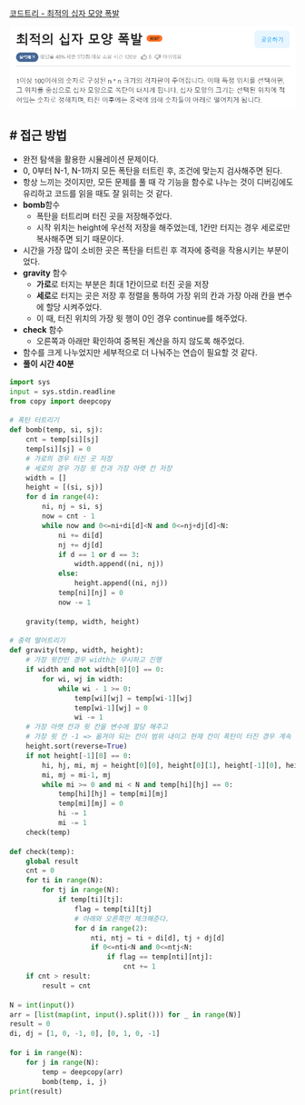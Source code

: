 
[코드트리 - 최적의 십자 모양 폭발](https://www.codetree.ai/cote/13/problems/best-cross-shape-bomb?&utm_source=clipboard&utm_medium=text)

![](assets/Pasted%20image%2020231005005620.png)

## **# 접근 방법**

- 완전 탐색을 활용한 시뮬레이션 문제이다.
- 0, 0부터 N-1, N-1까지 모든 폭탄을 터트린 후, 조건에 맞는지 검사해주면 된다.
- 항상 느끼는 것이지만, 모든 문제를 풀 때 각 기능을 함수로 나누는 것이 디버깅에도 유리하고 코드를 읽을 때도 잘 읽히는 것 같다.
- **bomb**함수
	- 폭탄을 터트리며 터진 곳을 저장해주었다.
	- 시작 위치는 height에 우선적 저장을 해주었는데, 1칸만 터지는 경우 세로로만 복사해주면 되기 때문이다.
- 시간을 가장 많이 소비한 곳은 폭탄을 터트린 후 격자에 중력을 작용시키는 부분이었다.
- **gravity** 함수
	- **가로**로 터지는 부분은 최대 1칸이므로 터진 곳을 저장
	- **세로**로 터지는 곳은 저장 후 정렬을 통하여 가장 위의 칸과 가장 아래 칸을 변수에 할당 시켜주었다.
	- 이 때, 터진 위치의 가장 윗 행이 0인 경우 continue를 해주었다.
- **check** 함수
	- 오른쪽과 아래만 확인하여 중복된 계산을 하지 않도록 해주었다.
- 함수를 크게 나누었지만 세부적으로 더 나눠주는 연습이 필요할 것 같다.
- **풀이 시간 40분**

```python
import sys  
input = sys.stdin.readline  
from copy import deepcopy  
  
# 폭탄 터트리기  
def bomb(temp, si, sj):  
    cnt = temp[si][sj]  
    temp[si][sj] = 0  
    # 가로의 경우 터진 곳 저장  
    # 세로의 경우 가장 윗 칸과 가장 아랫 칸 저장    
    width = []  
    height = [(si, sj)]  
    for d in range(4):  
        ni, nj = si, sj  
        now = cnt - 1  
        while now and 0<=ni+di[d]<N and 0<=nj+dj[d]<N:  
            ni += di[d]  
            nj += dj[d]  
            if d == 1 or d == 3:  
                width.append((ni, nj))  
            else:  
                height.append((ni, nj))  
            temp[ni][nj] = 0  
            now -= 1  
  
    gravity(temp, width, height)  
  
# 중력 떨어트리기  
def gravity(temp, width, height):  
    # 가장 윗칸인 경우 width는 무시하고 진행  
    if width and not width[0][0] == 0:  
        for wi, wj in width:  
            while wi - 1 >= 0:  
                temp[wi][wj] = temp[wi-1][wj]  
                temp[wi-1][wj] = 0  
                wi -= 1  
    # 가장 아랫 칸과 윗 칸을 변수에 할당 해주고  
    # 가장 윗 칸 -1 => 옮겨야 되는 칸이 범위 내이고 현재 칸이 폭탄이 터진 경우 계속 옮겨준다.    
    height.sort(reverse=True)  
    if not height[-1][0] == 0:  
        hi, hj, mi, mj = height[0][0], height[0][1], height[-1][0], height[-1][1]  
        mi, mj = mi-1, mj  
        while mi >= 0 and mi < N and temp[hi][hj] == 0:  
            temp[hi][hj] = temp[mi][mj]  
            temp[mi][mj] = 0  
            hi -= 1  
            mi -= 1  
    check(temp)  
  
def check(temp):  
    global result  
    cnt = 0  
    for ti in range(N):  
        for tj in range(N):  
            if temp[ti][tj]:  
                flag = temp[ti][tj]  
                # 아래와 오른쪽만 체크해준다.  
                for d in range(2):  
                    nti, ntj = ti + di[d], tj + dj[d]  
                    if 0<=nti<N and 0<=ntj<N:  
                        if flag == temp[nti][ntj]:  
                            cnt += 1  
    if cnt > result:  
        result = cnt  
  
N = int(input())  
arr = [list(map(int, input().split())) for _ in range(N)]  
result = 0  
di, dj = [1, 0, -1, 0], [0, 1, 0, -1]  
  
for i in range(N):  
    for j in range(N):  
        temp = deepcopy(arr)  
        bomb(temp, i, j)  
print(result)

```